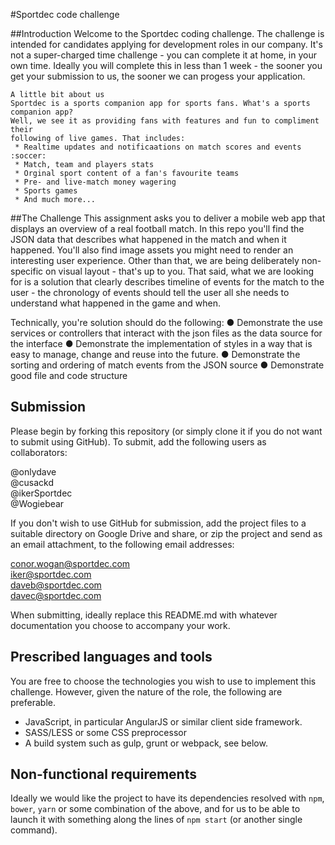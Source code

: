 #Sportdec code challenge

##Introduction
Welcome to the Sportdec coding challenge. The challenge is intended for candidates applying for development roles in our company. It's not a super-charged time challenge - you can complete it at home, in your own time. Ideally you will complete this in less than 1 week - the sooner you get your submission to us, the sooner we can progess your application.

    A little bit about us
    Sportdec is a sports companion app for sports fans. What's a sports companion app? 
    Well, we see it as providing fans with features and fun to compliment their 
    following of live games. That includes:
     * Realtime updates and notificaations on match scores and events :soccer:
     * Match, team and players stats
     * Orginal sport content of a fan's favourite teams
     * Pre- and live-match money wagering
     * Sports games
     * And much more...


##The Challenge
This assignment asks you to deliver a mobile web app that displays an overview of a real football match.
In this repo you'll find the JSON data that describes what happened in the match and when it happened. You'll also find image assets you might need to render an interesting user experience. Other than that, we are being deliberately non-specific on visual layout - that's up to you. That said, what we are looking for is a solution that clearly describes timeline of events for the match to the user - the chronology of events should tell the user all she needs to understand what happened in the game and when.

Technically, you're solution should do the following:
● Demonstrate the use services or controllers that interact with the json files as the data source for the interface
● Demonstrate the implementation of styles in a way that is easy to manage, change and reuse into the future.
● Demonstrate the sorting and ordering of match events from the JSON source
● Demonstrate good file and code structure

## Submission
Please begin by forking this repository (or simply clone it if you do not want to submit using GitHub). To submit, add the following users as collaborators:

@onlydave  
@cusackd  
@ikerSportdec  
@Wogiebear  

If you don't wish to use GitHub for submission, add the project files to a suitable directory on Google Drive and share, or zip the project and send as an email attachment, to the following email
addresses:

conor.wogan@sportdec.com  
iker@sportdec.com   
daveb@sportdec.com  
davec@sportdec.com  

When submitting, ideally replace this README.md with whatever documentation you choose to accompany your work.

## Prescribed languages and tools
You are free to choose the technologies you wish to use to implement this challenge. However, given the nature of the role, the following are preferable.

 * JavaScript, in particular AngularJS or similar client side framework.
 * SASS/LESS or some CSS preprocessor
 * A build system such as gulp, grunt or webpack, see below.

## Non-functional requirements 
Ideally we would like the project to have its dependencies resolved with `npm`, `bower`, `yarn` or some combination of the above, and for us to be able to launch it with something along the lines of `npm start` (or another single command).
